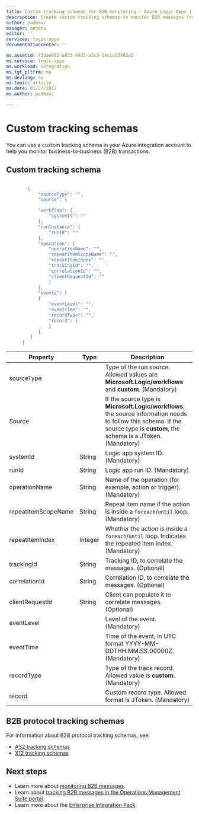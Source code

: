 ```yaml
---
title: Custom tracking schemas for B2B monitoring - Azure Logic Apps | Microsoft Docs
description: Create custom tracking schemas to monitor B2B messages from transactions in your Azure Integration Account.
author: padmavc
manager: anneta
editor: ''
services: logic-apps
documentationcenter: ''

ms.assetid: 433ae852-a833-44d3-a3c3-14cca33403a2
ms.service: logic-apps
ms.workload: integration
ms.tgt_pltfrm: na
ms.devlang: na
ms.topic: article
ms.date: 01/27/2017
ms.author: padmavc

---
```

# Custom tracking schemas
You can use a custom tracking schema in your Azure integration account to help you monitor business-to-business (B2B) transactions.

## Custom tracking schema
````java

        {
            "sourceType": "",
            "source": {

            "workflow": {
                "systemId": ""
            },
            "runInstance": {
                "runId": ""
            },
            "operation": {
                "operationName": "",
                "repeatItemScopeName": "",
                "repeatItemIndex": "",
                "trackingId": "",
                "correlationId": "",
                "clientRequestId": ""
                }
            },
            "events": [
            {
                "eventLevel": "",
                "eventTime": "",
                "recordType": "",
                "record": {                
                }
            }
         ]
      }

````

| Property | Type | Description |
| --- | --- | --- |
| sourceType |   | Type of the run source. Allowed values are **Microsoft.Logic/workflows** and **custom**. (Mandatory) |
| Source |   | If the source type is **Microsoft.Logic/workflows**, the source information needs to follow this schema. If the source type is **custom**, the schema is a JToken. (Mandatory) |
| systemId | String | Logic app system ID. (Mandatory) |
| runId | String | Logic app run ID. (Mandatory) |
| operationName | String | Name of the operation (for example, action or trigger). (Mandatory) |
| repeatItemScopeName | String | Repeat item name if the action is inside a `foreach`/`until` loop. (Mandatory) |
| repeatItemIndex | Integer | Whether the action is inside a `foreach`/`until` loop. Indicates the repeated item index. (Mandatory) |
| trackingId | String | Tracking ID, to correlate the messages. (Optional) |
| correlationId | String | Correlation ID, to correlate the messages. (Optional) |
| clientRequestId | String | Client can populate it to correlate messages. (Optional) |
| eventLevel |   | Level of the event. (Mandatory) |
| eventTime |   | Time of the event, in UTC format YYYY-MM-DDTHH:MM:SS.00000Z. (Mandatory) |
| recordType |   | Type of the track record. Allowed value is **custom**. (Mandatory) |
| record |   | Custom record type. Allowed format is JToken. (Mandatory) |

## B2B protocol tracking schemas
For information about B2B protocol tracking schemas, see:
* [AS2 tracking schemas](../logic-apps/logic-apps-track-integration-account-as2-tracking-schemas.md)   
* [X12 tracking schemas](logic-apps-track-integration-account-x12-tracking-schema.md)

## Next steps
* Learn more about [monitoring B2B messages](logic-apps-monitor-b2b-message.md).   
* Learn about [tracking B2B messages in the Operations Management Suite portal](../logic-apps/logic-apps-track-b2b-messages-omsportal.md).
* Learn more about the [Enterprise Integration Pack](../logic-apps/logic-apps-enterprise-integration-overview.md).
